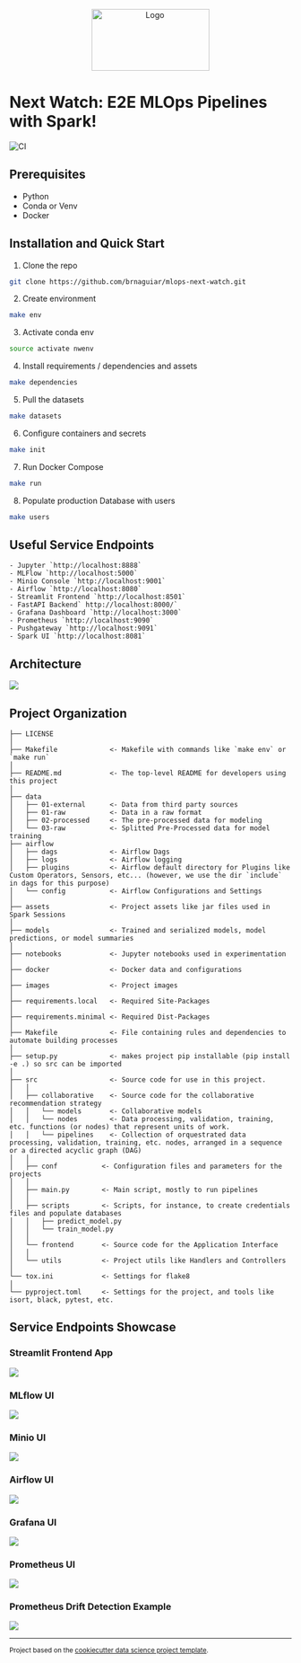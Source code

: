 <!-- Next Watch
==============================

MLOps  MLOps project for movie recommendations. -->

<p align="center">
<img src="images/nextwatch.png" alt="Logo" width="210" height="110"/>
</p>

# Next Watch: E2E MLOps Pipelines with Spark!
![CI](https://github.com/brnaguiar/mlops-next-watch/actions/workflows/behavioral_tests.yml/badge.svg?event=push)


## Prerequisites
- Python
- Conda or Venv
- Docker

## Installation and Quick Start
1. Clone the repo
```sh
git clone https://github.com/brnaguiar/mlops-next-watch.git

```

2. Create environment
```sh
make env
```

3. Activate conda env
```sh
source activate nwenv
```

4. Install requirements / dependencies and assets
```sh
make dependencies
```

5. Pull the datasets
```sh
make datasets
```

6. Configure containers and secrets
```sh
make init
```

7. Run Docker Compose
```sh
make run
```

8. Populate production Database with users
```sh
make users
```

## Useful Service Endpoints
```
- Jupyter `http://localhost:8888`
- MLFlow `http://localhost:5000`
- Minio Console `http://localhost:9001`
- Airflow `http://localhost:8080`
- Streamlit Frontend `http://localhost:8501`
- FastAPI Backend` http://localhost:8000/`
- Grafana Dashboard `http://localhost:3000`
- Prometheus `http://localhost:9090`
- Pushgateway `http://localhost:9091`
- Spark UI `http://localhost:8081`
```

## Architecture
<img src="./images/project_diagram.jpg"/>


<!-- PROJECT LOGO -->
Project Organization
------------

    ├── LICENSE
    │
    ├── Makefile             <- Makefile with commands like `make env` or `make run`
    │
    ├── README.md            <- The top-level README for developers using this project
    │
    ├── data
    │   ├── 01-external      <- Data from third party sources
    │   ├── 01-raw           <- Data in a raw format
    │   ├── 02-processed     <- The pre-processed data for modeling
    │   └── 03-raw           <- Splitted Pre-Processed data for model training
    ├── airflow
    │   ├── dags             <- Airflow Dags
    │   ├── logs             <- Airflow logging
    │   ├── plugins          <- Airflow default directory for Plugins like Custom Operators, Sensors, etc... (however, we use the dir `include` in dags for this purpose)
    │   └── config           <- Airflow Configurations and Settings
    │
    ├── assets               <- Project assets like jar files used in Spark Sessions
    │
    ├── models               <- Trained and serialized models, model predictions, or model summaries
    │
    ├── notebooks            <- Jupyter notebooks used in experimentation 
    │
    ├── docker               <- Docker data and configurations
    │
    ├── images               <- Project images
    │
    ├── requirements.local   <- Required Site-Packages 
    │                         
    ├── requirements.minimal <- Required Dist-Packages 
    │                         
    ├── Makefile             <- File containing rules and dependencies to automate building processes
    │
    ├── setup.py             <- makes project pip installable (pip install -e .) so src can be imported 
    │
    ├── src                  <- Source code for use in this project.
    │   │
    │   ├── collaborative    <- Source code for the collaborative recommendation strategy
    │   │   └── models       <- Collaborative models
    │   │   └── nodes        <- Data processing, validation, training, etc. functions (or nodes) that represent units of work.
    │   │   └── pipelines    <- Collection of orquestrated data processing, validation, training, etc. nodes, arranged in a sequence or a directed acyclic graph (DAG)
    │   │
    │   ├── conf           <- Configuration files and parameters for the projects
    │   │
    │   ├── main.py        <- Main script, mostly to run pipelines
    │   │
    │   ├── scripts        <- Scripts, for instance, to create credentials files and populate databases
    │   │   ├── predict_model.py
    │   │   └── train_model.py
    │   │
    │   └── frontend       <- Source code for the Application Interface
    │   │
    │   └── utils          <- Project utils like Handlers and Controllers
    │
    └── tox.ini            <- Settings for flake8
    │
    └── pyproject.toml     <- Settings for the project, and tools like isort, black, pytest, etc.



## Service Endpoints Showcase

### Streamlit Frontend App
<img src="./images/streamlit_ui.png"/>

### MLflow UI
<img src="./images/mlflow_ui.png"/>

### Minio UI
<img src="./images/minio_ui.png"/>

### Airflow UI
<img src="./images/airflow_ui.png"/>

### Grafana UI
<img src="./images/grafana_ui.png"/>

### Prometheus UI
<img src="./images/prometheus_ui.png"/>

### Prometheus Drift Detection Example
<img src="./images/prometheus_ui_drift_warning.png"/>

<!-- #4. Create a `.env` file (`.env` sample below)#
5. Run the the project!
```sh
make run
```
-->

--------


<p><small>Project based on the <a target="_blank" href="https://drivendata.github.io/cookiecutter-data-science/">cookiecutter data science project template</a>. 

<!-- #cookiecutterdatascience</small></p> -->
